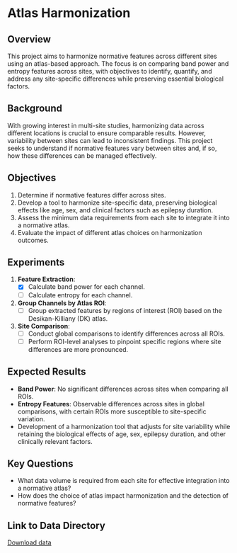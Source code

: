 # Atlas Harmonization

## Overview

This project aims to harmonize normative features across different sites using an atlas-based approach. The focus is on comparing band power and entropy features across sites, with objectives to identify, quantify, and address any site-specific differences while preserving essential biological factors.

## Background

With growing interest in multi-site studies, harmonizing data across different locations is crucial to ensure comparable results. However, variability between sites can lead to inconsistent findings. This project seeks to understand if normative features vary between sites and, if so, how these differences can be managed effectively.

## Objectives

1. Determine if normative features differ across sites.
2. Develop a tool to harmonize site-specific data, preserving biological effects like age, sex, and clinical factors such as epilepsy duration.
3. Assess the minimum data requirements from each site to integrate it into a normative atlas.
4. Evaluate the impact of different atlas choices on harmonization outcomes.

## Experiments

1. **Feature Extraction**:
   - [X] Calculate band power for each channel.
   - [ ] Calculate entropy for each channel.
  
2. **Group Channels by Atlas ROI**:
   - [ ] Group extracted features by regions of interest (ROI) based on the Desikan-Killiany (DK) atlas.

3. **Site Comparison**:
   - [ ] Conduct global comparisons to identify differences across all ROIs.
   - [ ] Perform ROI-level analyses to pinpoint specific regions where site differences are more pronounced.

## Expected Results

- **Band Power**: No significant differences across sites when comparing all ROIs.
- **Entropy Features**: Observable differences across sites in global comparisons, with certain ROIs more susceptible to site-specific variation.
- Development of a harmonization tool that adjusts for site variability while retaining the biological effects of age, sex, epilepsy duration, and other clinically relevant factors.

## Key Questions

- What data volume is required from each site for effective integration into a normative atlas?
- How does the choice of atlas impact harmonization and the detection of normative features?

## Link to Data Directory

[Download data](https://www.dropbox.com/scl/fo/0jf1jqkf51ibuzd6zb850/ALHPzrwfNpl5jK9ME27O8Nw?rlkey=dmskctxubusabnbfo9jot10ms&dl=0)